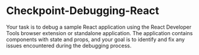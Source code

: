 # Checkpoint-Debugging-React
Your task is to debug a sample React application using the React Developer Tools browser extension or standalone application. The application contains components with state and props, and your goal is to identify and fix any issues encountered during the debugging process.
